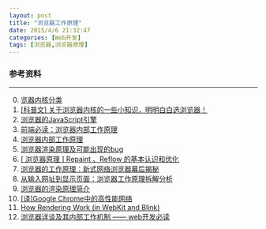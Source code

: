 ```yaml
---
layout: post
title: "浏览器工作原理"
date: 2015/4/6 21:32:47 
categories: [Web开发]
tags: [浏览器,浏览器原理]
---
```





### 参考资料
---
0. [览器内核分类][0]
0. [[科普文] 关于浏览器内核的一些小知识，明明白白选浏览器！][1]
1. [浏览器的JavaScript引擎][3]
2. [前端必读：浏览器内部工作原理][4]
3. [浏览器内部工作原理][5]
4. [浏览器渲染原理及可能出现的bug][6]
5. [[ 浏览器原理 ] Repaint 、Reflow 的基本认识和优化][7]
6. [浏览器的工作原理：新式网络浏览器幕后揭秘][8]
7. [从输入网址到显示页面：浏览器工作原理拆解分析][9]
8. [浏览器的渲染原理简介][10]
9. [[译]Google Chrome中的高性能网络][11]
10. [How Rendering Work (in WebKit and Blink)][12]
11. [浏览器详谈及其内部工作机制 —— web开发必读][13]



[0]: http://blog.csdn.net/beyondhaven/article/details/6753834 "览器内核分类"
[1]: http://www.iplaysoft.com/browsers-engine.html "[科普文] 关于浏览器内核的一些小知识，明明白白选浏览器！"
[3]: http://javascript.ruanyifeng.com/bom/engine.html "浏览器的JavaScript引擎"
[4]: http://kb.cnblogs.com/page/129756/ "前端必读：浏览器内部工作原理"
[5]: http://www.admin10000.com/document/1471.html "浏览器内部工作原理"
[6]: http://blog.csdn.net/zzzmmmkkk/article/details/12869207 "浏览器渲染原理及可能出现的bug"
[7]: http://segmentfault.com/a/1190000002629708 "[ 浏览器原理 ] Repaint 、Reflow 的基本认识和优化"
[8]: http://www.kuqin.com/web/20121209/333935.html "浏览器的工作原理：新式网络浏览器幕后揭秘"
[9]: http://developer.51cto.com/art/201007/209634_all.htm "从输入网址到显示页面：浏览器工作原理拆解分析"
[10]: http://kb.cnblogs.com/page/178445/ "浏览器的渲染原理简介"
[11]: http://tech.uc.cn/?p=2092 "[译]Google Chrome中的高性能网络"
[12]: http://tech.uc.cn/?p=2763 "How Rendering Work (in WebKit and Blink)"
[13]: http://www.cnblogs.com/moltboy/archive/2013/05/05/3061872.html "浏览器详谈及其内部工作机制 —— web开发必读"

